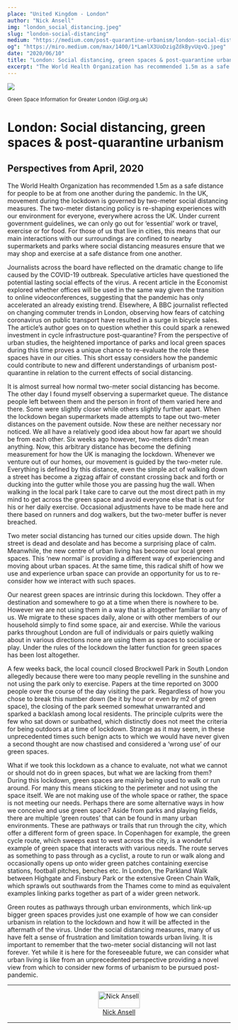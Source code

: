 ```yaml
---
place: "United Kingdom - London"
author: "Nick Ansell"
img: "london_social_distancing.jpeg"
slug: "london-social-distancing"
medium: "https://medium.com/post-quarantine-urbanism/london-social-distancing-green-spaces-post-quarantine-urbanism-a21d2dc2d2a0"
og": "https://miro.medium.com/max/1400/1*LamlX3UoDzigZdkByvUqvQ.jpeg"
date: "2020/06/10"
title: "London: Social distancing, green spaces & post-quarantine urbanism"
excerpt: "The World Health Organization has recommended 1.5m as a safe distance for people to be at from one another during the pandemic. In the UK, movement during the lockdown is governed by two-meter social distancing measures. "
---
```


<img class="s t u dy ai" src="https://miro.medium.com/max/1400/1*LamlX3UoDzigZdkByvUqvQ.jpeg"/>

<small>Green Space Information for Greater London (Gigl.org.uk)</small>

London: Social distancing, green spaces & post-quarantine urbanism
==================================================================

Perspectives from April, 2020
-----------------------------


The World Health Organization has recommended 1.5m as a safe distance for people to be at from one another during the pandemic. In the UK, movement during the lockdown is governed by two-meter social distancing measures. The two-meter distancing policy is re-shaping experiences with our environment for everyone, everywhere across the UK. Under current government guidelines, we can only go out for ‘essential’ work or travel, exercise or for food. For those of us that live in cities, this means that our main interactions with our surroundings are confined to nearby supermarkets and parks where social distancing measures ensure that we may shop and exercise at a safe distance from one another.

Journalists across the board have reflected on the dramatic change to life caused by the COVID-19 outbreak. Speculative articles have questioned the potential lasting social effects of the virus. A recent article in the Economist explored whether offices will be used in the same way given the transition to online videoconferences, suggesting that the pandemic has only accelerated an already existing trend. Elsewhere, A BBC journalist reflected on changing commuter trends in London, observing how fears of catching coronavirus on public transport have resulted in a surge in bicycle sales. The article’s author goes on to question whether this could spark a renewed investment in cycle infrastructure post-quarantine? From the perspective of urban studies, the heightened importance of parks and local green spaces during this time proves a unique chance to re-evaluate the role these spaces have in our cities. This short essay considers how the pandemic could contribute to new and different understandings of urbanism post-quarantine in relation to the current effects of social distancing.

It is almost surreal how normal two-meter social distancing has become. The other day I found myself observing a supermarket queue. The distance people left between them and the person in front of them varied here and there. Some were slightly closer while others slightly further apart. When the lockdown began supermarkets made attempts to tape out two-meter distances on the pavement outside. Now these are neither necessary nor noticed. We all have a relatively good idea about how far apart we should be from each other. Six weeks ago however, two-meters didn’t mean anything. Now, this arbitrary distance has become the defining measurement for how the UK is managing the lockdown. Whenever we venture out of our homes, our movement is guided by the two-meter rule. Everything is defined by this distance, even the simple act of walking down a street has become a zigzag affair of constant crossing back and forth or ducking into the gutter while those you are passing hug the wall. When walking in the local park I take care to carve out the most direct path in my mind to get across the green space and avoid everyone else that is out for his or her daily exercise. Occasional adjustments have to be made here and there based on runners and dog walkers, but the two-meter buffer is never breached.

Two meter social distancing has turned our cities upside down. The high street is dead and desolate and has become a surprising place of calm. Meanwhile, the new centre of urban living has become our local green spaces. This ‘new normal’ is providing a different way of experiencing and moving about urban spaces. At the same time, this radical shift of how we use and experience urban space can provide an opportunity for us to re-consider how we interact with such spaces.

Our nearest green spaces are intrinsic during this lockdown. They offer a destination and somewhere to go at a time when there is nowhere to be. However we are not using them in a way that is altogether familiar to any of us. We migrate to these spaces daily, alone or with other members of our household simply to find some space, air and exercise. While the various parks throughout London are full of individuals or pairs quietly walking about in various directions none are using them as spaces to socialise or play. Under the rules of the lockdown the latter function for green spaces has been lost altogether.

A few weeks back, the local council closed Brockwell Park in South London allegedly because there were too many people revelling in the sunshine and not using the park only to exercise. Papers at the time reported on 3000 people over the course of the day visiting the park. Regardless of how you chose to break this number down (be it by hour or even by m2 of green space), the closing of the park seemed somewhat unwarranted and sparked a backlash among local residents. The principle culprits were the few who sat down or sunbathed, which distinctly does not meet the criteria for being outdoors at a time of lockdown. Strange as it may seem, in these unprecedented times such benign acts to which we would have never given a second thought are now chastised and considered a ‘wrong use’ of our green spaces.

What if we took this lockdown as a chance to evaluate, not what we cannot or should not do in green spaces, but what we are lacking from them? During this lockdown, green spaces are mainly being used to walk or run around. For many this means sticking to the perimeter and not using the space itself. We are not making use of the whole space or rather, the space is not meeting our needs. Perhaps there are some alternative ways in how we conceive and use green space? Aside from parks and playing fields, there are multiple ‘green routes’ that can be found in many urban environments. These are pathways or trails that run through the city, which offer a different form of green space. In Copenhagen for example, the green cycle route, which sweeps east to west across the city, is a wonderful example of green space that interacts with various needs. The route serves as something to pass through as a cyclist, a route to run or walk along and occasionally opens up onto wider green patches containing exercise stations, football pitches, benches etc. In London, the Parkland Walk between Highgate and Finsbury Park or the extensive Green Chain Walk, which sprawls out southwards from the Thames come to mind as equivalent examples linking parks together as part of a wider green network.

Green routes as pathways through urban environments, which link-up bigger green spaces provides just one example of how we can consider urbanism in relation to the lockdown and how it will be affected in the aftermath of the virus. Under the social distancing measures, many of us have felt a sense of frustration and limitation towards urban living. It is important to remember that the two-meter social distancing will not last forever. Yet while it is here for the foreseeable future, we can consider what urban living is like from an unprecedented perspective providing a novel view from which to consider new forms of urbanism to be pursued post-pandemic.


---

<div style="display: flex; margin-bottom: 2rem">
    <div style="margin: 0 auto; text-align: center">
        <img style="width:100%" alt="Nick Ansell" src="https://miro.medium.com/fit/c/96/96/1*3k1gTaVSzvFSUSbyhU9BPQ.png"><br/>
        <a href="https://medium.com/@nicholasjansell?source=post_page-----a21d2dc2d2a0----------------------">Nick Ansell</a>
    </div>
</div>

---